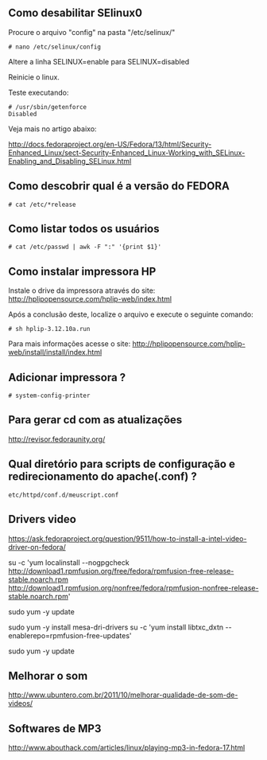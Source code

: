 Como desabilitar SElinux0
-------------------------

Procure o arquivo "config" na pasta "/etc/selinux/"

	# nano /etc/selinux/config

Altere a linha SELINUX=enable para SELINUX=disabled

Reinicie o linux.

Teste executando:

	# /usr/sbin/getenforce
	Disabled

Veja mais no artigo abaixo:

http://docs.fedoraproject.org/en-US/Fedora/13/html/Security-Enhanced_Linux/sect-Security-Enhanced_Linux-Working_with_SELinux-Enabling_and_Disabling_SELinux.html




Como descobrir qual é a versão do FEDORA
----------------------------------------

	# cat /etc/*release




Como listar todos os usuários
-----------------------------

	# cat /etc/passwd | awk -F ":" '{print $1}'



Como instalar impressora HP
---------------------------

Instale o drive da impressora através do site: http://hplipopensource.com/hplip-web/index.html

Após a conclusão deste, localize o arquivo e execute o seguinte comando:

	# sh hplip-3.12.10a.run

Para mais informações acesse o site: http://hplipopensource.com/hplip-web/install/install/index.html


Adicionar impressora ?
----------------------

	# system-config-printer


Para gerar cd com as atualizações
----------------------------------

http://revisor.fedoraunity.org/



Qual diretório para scripts de configuração e redirecionamento do apache(.conf) ?
---------------------------------------------------------------------------------

	etc/httpd/conf.d/meuscript.conf



Drivers video
--------------

https://ask.fedoraproject.org/question/9511/how-to-install-a-intel-video-driver-on-fedora/

su -c 'yum localinstall --nogpgcheck http://download1.rpmfusion.org/free/fedora/rpmfusion-free-release-stable.noarch.rpm http://download1.rpmfusion.org/nonfree/fedora/rpmfusion-nonfree-release-stable.noarch.rpm'

sudo yum -y update


sudo yum -y install mesa-dri-drivers
su -c 'yum install libtxc_dxtn --enablerepo=rpmfusion-free-updates'


sudo yum -y update



Melhorar o som
--------------

http://www.ubuntero.com.br/2011/10/melhorar-qualidade-de-som-de-videos/



Softwares de MP3
----------------

http://www.abouthack.com/articles/linux/playing-mp3-in-fedora-17.html




